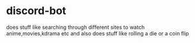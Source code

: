 # discord-bot
does stuff like searching through different sites to watch anime,movies,kdrama etc and also does stuff like rolling a die or a coin flip <br/>
